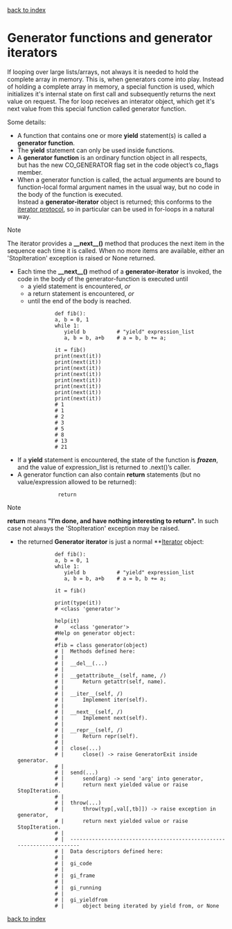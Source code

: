 [back to index](README.md)

# Generator functions and generator iterators
If looping over large lists/arrays, not always it is needed to hold the complete array in memory. This is, when generators come into play.
Instead of holding a complete array in memory, a special function is used, which initializes it's internal state on first call and subsequently returns the next value on request.
The for loop receives an interator object, which get it's next value from this special function called generator function.

Some details:

* A function that contains one or more **yield** statement(s) is called a **generator function**.
* The **yield** statement can only be used inside functions.
* A **generator function** is an ordinary function object in all respects,  
but has the new CO_GENERATOR flag set in the code object’s co_flags member.
* When a generator function is called, the actual arguments are bound to function-local
formal argument names in the usual way, but no code in the body of the function is executed.  
Instead a **generator-iterator** object is returned; this conforms to the [iterator protocol](Iterators.md), so in particular can be used in for-loops in a natural way.
> [!NOTE]
> The iterator provides a **\_\_next__()** method that produces the next item in the sequence each time it is called.
> When no more items are available, either an 'StopIteration' exception is raised or None returned.
* Each time the **\_\_next__()** method of a **generator-iterator** is invoked, the code in the body of the generator-function is executed until
    * a yield statement is encountered, *or*
    * a return statement is encountered, *or*
    * until the end of the body is reached.
    ```
                def fib():
                a, b = 0, 1
                while 1:
                   yield b          # "yield" expression_list
                   a, b = b, a+b    # a = b, b += a;
    
                it = fib()
                print(next(it))
                print(next(it))
                print(next(it))
                print(next(it))
                print(next(it))
                print(next(it))
                print(next(it))
                print(next(it))
                # 1
                # 1
                # 2
                # 3
                # 5
                # 8
                # 13
                # 21
    ```
* If a **yield** statement is encountered, the state of the function is ***frozen***, and the value of expression_list is returned to .next()’s caller.
* A generator function can also contain **return** statements (but no value/expression allowed to be returned):
    ```
                 return
    ```

> [!NOTE]
> **return** means **"I’m done, and have nothing interesting to return".**
> In such case not always the 'StopIteration' exception may be raised.

* the returned **Generator iterator** is just a normal **[Iterator](Iterators.md) object:
    ```
                def fib():
                a, b = 0, 1
                while 1:
                   yield b          # "yield" expression_list
                   a, b = b, a+b    # a = b, b += a;
    
                it = fib()

                print(type(it))
                # <class 'generator'>

                help(it)
                #    <class 'generator'>
                #Help on generator object:
                #
                #fib = class generator(object)
                # |  Methods defined here:
                # |  
                # |  __del__(...)
                # |  
                # |  __getattribute__(self, name, /)
                # |      Return getattr(self, name).
                # |  
                # |  __iter__(self, /)
                # |      Implement iter(self).
                # |  
                # |  __next__(self, /)
                # |      Implement next(self).
                # |  
                # |  __repr__(self, /)
                # |      Return repr(self).
                # |  
                # |  close(...)
                # |      close() -> raise GeneratorExit inside generator.
                # |  
                # |  send(...)
                # |      send(arg) -> send 'arg' into generator,
                # |      return next yielded value or raise StopIteration.
                # |  
                # |  throw(...)
                # |      throw(typ[,val[,tb]]) -> raise exception in generator,
                # |      return next yielded value or raise StopIteration.
                # |  
                # |  ----------------------------------------------------------------------
                # |  Data descriptors defined here:
                # |  
                # |  gi_code
                # |  
                # |  gi_frame
                # |  
                # |  gi_running
                # |  
                # |  gi_yieldfrom
                # |      object being iterated by yield from, or None
    ```


[back to index](README.md)
